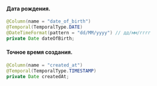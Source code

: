 #### Дата рождения.
```java
@Column(name = "date_of_birth")
@Temporal(TemporalType.DATE)
@DateTimeFormat(pattern = "dd/MM/yyyy") // дд/мм/гггг
private Date dateOfBirth;
```
#### Точное время создания.
```java
@Column(name = "created_at")
@Temporal(TemporalType.TIMESTAMP)
private Date createdAt;
```